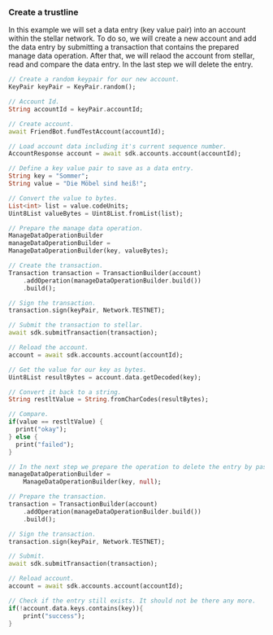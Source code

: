 
### Create a trustline

In this example we will set a data entry (key value pair) into an account within the stellar network.
To do so, we will create a new account and add the data entry by submitting a transaction that contains the prepared manage data operation.
After that, we will relaod the account from stellar, read and compare the data entry.
In the last step we will delete the entry.

```dart
// Create a random keypair for our new account.
KeyPair keyPair = KeyPair.random();

// Account Id.
String accountId = keyPair.accountId;

// Create account.
await FriendBot.fundTestAccount(accountId);

// Load account data including it's current sequence number.
AccountResponse account = await sdk.accounts.account(accountId);

// Define a key value pair to save as a data entry.
String key = "Sommer";
String value = "Die Möbel sind heiß!";

// Convert the value to bytes.
List<int> list = value.codeUnits;
Uint8List valueBytes = Uint8List.fromList(list);

// Prepare the manage data operation.
ManageDataOperationBuilder
manageDataOperationBuilder =
ManageDataOperationBuilder(key, valueBytes);

// Create the transaction.
Transaction transaction = TransactionBuilder(account)
    .addOperation(manageDataOperationBuilder.build())
    .build();

// Sign the transaction.
transaction.sign(keyPair, Network.TESTNET);

// Submit the transaction to stellar.
await sdk.submitTransaction(transaction);

// Reload the account.
account = await sdk.accounts.account(accountId);

// Get the value for our key as bytes.
Uint8List resultBytes = account.data.getDecoded(key);

// Convert it back to a string.
String restltValue = String.fromCharCodes(resultBytes);

// Compare.
if(value == restltValue) {
  print("okay");
} else {
  print("failed");
}

// In the next step we prepare the operation to delete the entry by passing null as a value.
manageDataOperationBuilder =
    ManageDataOperationBuilder(key, null);

// Prepare the transaction.
transaction = TransactionBuilder(account)
    .addOperation(manageDataOperationBuilder.build())
    .build();

// Sign the transaction.
transaction.sign(keyPair, Network.TESTNET);

// Submit.
await sdk.submitTransaction(transaction);

// Reload account.
account = await sdk.accounts.account(accountId);

// Check if the entry still exists. It should not be there any more.
if(!account.data.keys.contains(key)){
    print("success");
}
```

